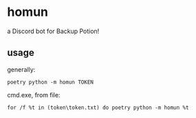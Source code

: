 # homun
a Discord bot for Backup Potion!

## usage
generally:
```
poetry python -m homun TOKEN
```
cmd.exe, from file:
```
for /f %t in (token\token.txt) do poetry python -m homun %t
```

